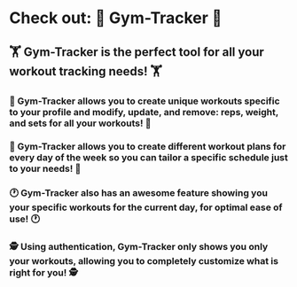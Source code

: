 # Check out: 💪 __Gym-Tracker__ 💪
## 🏋️ Gym-Tracker is the perfect tool for **all** your workout tracking needs! 🏋️
### 🧠 Gym-Tracker allows you to create **unique workouts** specific to **your profile** and **modify, update, and remove: reps, weight, and sets** for all your workouts! 🧠
### 📆 Gym-Tracker allows you to create different workout plans for **every day of the week** so you can tailor a specific schedule just to your needs! 📆
### 🕐 Gym-Tracker also has an **awesome** feature showing you your specific workouts for the **current day, for optimal ease of use**! 🕐
### 🕵️ Using authentication, Gym-Tracker only shows you only **your workouts**, allowing you to completely customize what is right for you! 🕵️
